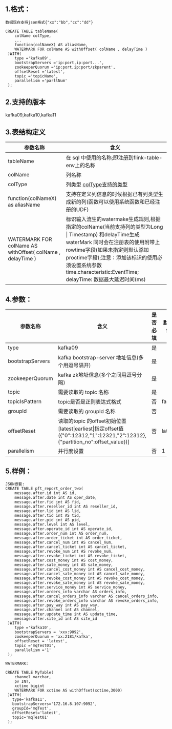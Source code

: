 ## 1.格式：
```
数据现在支持json格式{"xx":"bb","cc":"dd"}

CREATE TABLE tableName(
    colName colType,
    ...
    function(colNameX) AS aliasName,
    WATERMARK FOR colName AS withOffset( colName , delayTime )
 )WITH(
    type ='kafka09',
    bootstrapServers ='ip:port,ip:port...',
    zookeeperQuorum ='ip:port,ip:port/zkparent',
    offsetReset ='latest',
    topic ='topicName',
    parallelism ='parllNum'
 );
```

## 2.支持的版本
  kafka09,kafka10,kafka11  

## 3.表结构定义
 
|参数名称|含义|
|----|---|
| tableName | 在 sql 中使用的名称;即注册到flink-table-env上的名称|
| colName | 列名称|
| colType | 列类型 [colType支持的类型](colType.md)|
| function(colNameX) as aliasName | 支持在定义列信息的时候根据已有列类型生成新的列(函数可以使用系统函数和已经注册的UDF)|
| WATERMARK FOR colName AS withOffset( colName , delayTime ) | 标识输入流生的watermake生成规则,根据指定的colName(当前支持列的类型为Long \| Timestamp) 和delayTime生成waterMark 同时会在注册表的使用附带上rowtime字段(如果未指定则默认添加proctime字段);注意：添加该标识的使用必须设置系统参数 time.characteristic:EventTime; delayTime: 数据最大延迟时间(ms)|

## 4.参数：
 
|参数名称|含义|是否必填|默认值|
|----|---|---|---|
|type | kafka09 | 是||
|bootstrapServers | kafka bootstrap-server 地址信息(多个用逗号隔开)|是||
|zookeeperQuorum | kafka zk地址信息(多个之间用逗号分隔)|是||
|topic | 需要读取的 topic 名称|是||
|topicIsPattern |  topic是否是正则表达式格式|否| false
|groupId | 需要读取的 groupId 名称|否||
|offsetReset | 读取的topic 的offset初始位置[latest\|earliest\|指定offset值({"0":12312,"1":12321,"2":12312},{"partition_no":offset_value})]|否|latest|
|parallelism | 并行度设置|否|1|
  
## 5.样例：
```
JSON嵌套:
CREATE TABLE pft_report_order_two(
    message.after.id int AS id,
    message.after.date int AS oper_date,
    message.after.fid int AS fid,
    message.after.reseller_id int AS reseller_id,
    message.after.lid int AS lid,
    message.after.tid int AS tid,
    message.after.pid int AS pid,
    message.after.level int AS level,
    message.after.operate_id int AS operate_id,
    message.after.order_num int AS order_num,
    message.after.order_ticket int AS order_ticket,
    message.after.cancel_num int AS cancel_num,
    message.after.cancel_ticket int AS cancel_ticket,
    message.after.revoke_num int AS revoke_num,
    message.after.revoke_ticket int AS revoke_ticket,
    message.after.cost_money int AS cost_money,
    message.after.sale_money int AS sale_money,
    message.after.cancel_cost_money int AS cancel_cost_money,
    message.after.cancel_sale_money int AS cancel_sale_money,
    message.after.revoke_cost_money int AS revoke_cost_money,
    message.after.revoke_sale_money int AS revoke_sale_money,
    message.after.service_money int AS service_money,
    message.after.orders_info varchar AS orders_info,
    message.after.cancel_orders_info varchar AS cancel_orders_info,
    message.after.revoke_orders_info varchar AS revoke_orders_info,
    message.after.pay_way int AS pay_way,
    message.after.channel int AS channel,
    message.after.update_time int AS update_time,
    message.after.site_id int AS site_id
 )WITH(
    type ='kafka10',
    bootstrapServers = 'xxx:9092', 
    zookeeperQuorum = 'xx:2181/kafka',
    offsetReset = 'latest', 
    topic ='mqTest01',
    parallelism ='1'
 );

WATERMARK:

CREATE TABLE MyTable(
    channel varchar,
    pv INT,
    xctime bigint
    WATERMARK FOR xctime AS withOffset(xctime,3000)
 )WITH(
   type='kafka11',
   bootstrapServers='172.16.8.107:9092',
   groupId='mqTest',
   offsetReset='latest',
   topic='mqTest01'
 );

```
